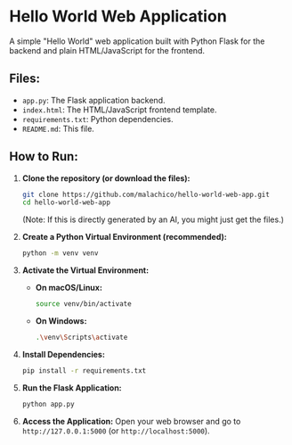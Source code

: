 # Hello World Web Application

A simple "Hello World" web application built with Python Flask for the backend and plain HTML/JavaScript for the frontend.

## Files:
- `app.py`: The Flask application backend.
- `index.html`: The HTML/JavaScript frontend template.
- `requirements.txt`: Python dependencies.
- `README.md`: This file.

## How to Run:

1.  **Clone the repository (or download the files):**
    ```bash
    git clone https://github.com/malachico/hello-world-web-app.git
    cd hello-world-web-app
    ```
    (Note: If this is directly generated by an AI, you might just get the files.)

2.  **Create a Python Virtual Environment (recommended):**
    ```bash
    python -m venv venv
    ```

3.  **Activate the Virtual Environment:**
    -   **On macOS/Linux:**
        ```bash
        source venv/bin/activate
        ```
    -   **On Windows:**
        ```bash
        .\venv\Scripts\activate
        ```

4.  **Install Dependencies:**
    ```bash
    pip install -r requirements.txt
    ```

5.  **Run the Flask Application:**
    ```bash
    python app.py
    ```

6.  **Access the Application:**
    Open your web browser and go to `http://127.0.0.1:5000` (or `http://localhost:5000`).
